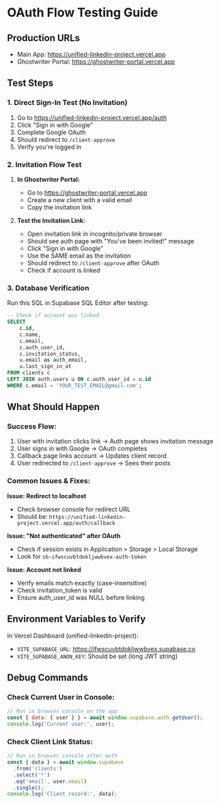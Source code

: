 # OAuth Flow Testing Guide

## Production URLs
- Main App: https://unified-linkedin-project.vercel.app
- Ghostwriter Portal: https://ghostwriter-portal.vercel.app

## Test Steps

### 1. Direct Sign-In Test (No Invitation)
1. Go to https://unified-linkedin-project.vercel.app/auth
2. Click "Sign in with Google"
3. Complete Google OAuth
4. Should redirect to `/client-approve`
5. Verify you're logged in

### 2. Invitation Flow Test
1. **In Ghostwriter Portal:**
   - Go to https://ghostwriter-portal.vercel.app
   - Create a new client with a valid email
   - Copy the invitation link

2. **Test the Invitation Link:**
   - Open invitation link in incognito/private browser
   - Should see auth page with "You've been invited!" message
   - Click "Sign in with Google"
   - Use the SAME email as the invitation
   - Should redirect to `/client-approve` after OAuth
   - Check if account is linked

### 3. Database Verification
Run this SQL in Supabase SQL Editor after testing:

```sql
-- Check if account was linked
SELECT 
    c.id,
    c.name,
    c.email,
    c.auth_user_id,
    c.invitation_status,
    u.email as auth_email,
    u.last_sign_in_at
FROM clients c
LEFT JOIN auth.users u ON c.auth_user_id = u.id
WHERE c.email = 'YOUR_TEST_EMAIL@gmail.com';
```

## What Should Happen

### Success Flow:
1. User with invitation clicks link → Auth page shows invitation message
2. User signs in with Google → OAuth completes
3. Callback page links account → Updates client record
4. User redirected to `/client-approve` → Sees their posts

### Common Issues & Fixes:

**Issue: Redirect to localhost**
- Check browser console for redirect URL
- Should be: `https://unified-linkedin-project.vercel.app/auth/callback`

**Issue: "Not authenticated" after OAuth**
- Check if session exists in Application > Storage > Local Storage
- Look for `sb-ifwscuvbtdokljwwbvex-auth-token`

**Issue: Account not linked**
- Verify emails match exactly (case-insensitive)
- Check invitation_token is valid
- Ensure auth_user_id was NULL before linking

## Environment Variables to Verify

In Vercel Dashboard (unified-linkedin-project):
- `VITE_SUPABASE_URL`: https://ifwscuvbtdokljwwbvex.supabase.co
- `VITE_SUPABASE_ANON_KEY`: Should be set (long JWT string)

## Debug Commands

### Check Current User in Console:
```javascript
// Run in browser console on the app
const { data: { user } } = await window.supabase.auth.getUser();
console.log('Current user:', user);
```

### Check Client Link Status:
```javascript
// Run in browser console after auth
const { data } = await window.supabase
  .from('clients')
  .select('*')
  .eq('email', user.email)
  .single();
console.log('Client record:', data);
```